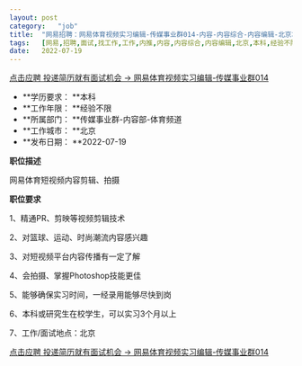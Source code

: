 ```yaml
---
layout:	post
category:	"job"
title:	"网易招聘：网易体育视频实习编辑-传媒事业群014-内容-内容综合-内容编辑-北京本科经验不限"
tags:	[网易,招聘,面试,找工作,工作,内推,内容,内容综合,内容编辑,北京,本科,经验不限]
date:	2022-07-19
---
```


[点击应聘 投递简历就有面试机会 ->  网易体育视频实习编辑-传媒事业群014](http://mobile.bole.netease.com/bole/boleDetail?id=41656&employeeId=346f03c3cda5f04c&key=all)



- **学历要求： **本科
- **工作年限： **经验不限
- **所属部门： **传媒事业群-内容部-体育频道
- **工作城市： **北京
- **发布日期： **2022-07-19



**职位描述**

网易体育短视频内容剪辑、拍摄



**职位要求**

1、精通PR、剪映等视频剪辑技术



2、对篮球、运动、时尚潮流内容感兴趣



3、对短视频平台内容传播有一定了解



4、会拍摄、掌握Photoshop技能更佳



5、能够确保实习时间，一经录用能够尽快到岗

6、本科或研究生在校学生，可以实习3个月以上



7、工作/面试地点：北京



[点击应聘 投递简历就有面试机会 ->  网易体育视频实习编辑-传媒事业群014](http://mobile.bole.netease.com/bole/boleDetail?id=41656&employeeId=346f03c3cda5f04c&key=all)
